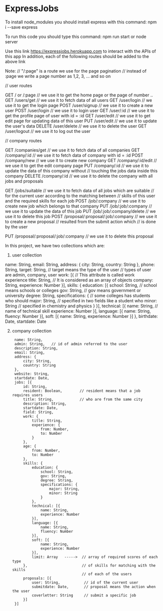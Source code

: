 # ExpressJobs

To install node_modules you should install express with this command:
npm i --save express

To run this code you should type this command:
npm run start   or   node server

Use this link https://expressjobs.herokuapp.com to interact with the APIs of this app
In addition, each of the following routes should be added to the above link

Note: // "/:page" is a route we use for the page pagination
      // instead of :page we write a page number as 1,2, 3, ... and so on

// user routes

GET   / or /:page     // we use it to get the home page or the page of number ..
GET   /users/get      // we use it to fetch data of all users
GET   /user/login      // we use it to get the login page
POST  /user/signup      // we use it to create a new user
POST  /user/login      // we use it to login user
GET   /user/:id        // we use it to get the profile page of user with id = :id
GET   /user/edit   // we use it to get edit page for updating data of this user
PUT   /user/edit   // we use it to update the user's data
DELETE  /user/delete  // we use it to delete the user
GET   /user/logout     // we use it to log out the user

// company routes

GET   /companies/get   // we use it to fetch data of all companies
GET   /company/:id     // we use it to fetch data of company with id = :id
POST  /company/new     // we use it to create new company
GET   /company/:id/edit  // we use it to get the edit company page
PUT   /company/:id  // we use it to update the data of this company without
                         // touching the jobs data inside this company
DELETE /company/:id   // we use it to delete the company with all jobs and proposals

GET   /jobs/suitable   // we use it to fetch data of all jobs which are suitable
                       // for the current user according to the matching between
                       // skills of this user and the required skills for each job
POST  /job/:company     // we use it to create new job which belongs to that company
PUT   /job/:job/:company    // we use it to update the data of this job
PUT   /job/:job/:company/delete   // we use it to delete this job
POST   /proposal/:proposal/:job/:company  // we use it to create a new proposal
                                          // resulted from the submit action which
                                          // is done by the user

PUT    /proposal/:proposal/:job/:company  // we use it to delete this proposal


In this project, we have two collections which are:

1. user collection

name: String,
email: String,
address: {
    city: String,
    country: String
},
phone: String,
target: String,                 // target means the type of the user
                                // types of user are admin, company, user
work: [{                        // This attribute is called work experience
    title: String,              // It is considered as an array of objects
    company: String,
    experience: Number
}],
skills: {
    education: [{
        school: String,            // school means schools or colleges
        gov: String,               // gov means government or university
        degree: String,
        specifications: {          // some colleges has students who should
            major: String,         // specified in two fields like a student who
            minor: String          // specified in chemistry and physics
        }
    }],
    technical: [{
        name: String,              // name of technical skill
        experience: Number
    }],
    language: [{
        name: String,
        fluency: Number
    }],
    soft: [{
        name: String,
        experience: Number
    }]
},
birthdate: Date,
startdate: Date

2. company collection

        name: String,
        admin: String,   // id of admin referred to the user
        description: String,
        email: String,
        address: {
            city: String,
            country: String
        },
        website: String,
        startdate: Date,
        jobs: [{
            id: String,
            resident: Boolean,        // resident means that a job requires users
            title: String,            // who are from the same city
            description: String,
            startdate: Date,
            field: String,
            work: {
                title: String,
                experience: {
                    from: Number,
                    to: Number
                }
            },
            age: {
                from: Number,
                to: Number
            },
            skills: {
                education: {
                    school: String,
                    gov: String,
                    degree: String,
                    specifications: {
                        major: String,
                        minor: String
                    }
                },
                technical: [{
                    name: String,
                    experience: Number
                }],
                language: [{
                    name: String,
                    fluency: Number
                }],
                soft: [{
                    name: String,
                    experience: Number
                }],
                limit: Array   ----->  // array of required scores of each type 
            },                         // of skills for matching with the skills
                                       // of each of the users
            proposals: [{
                user: String,           // id of the current user
                submitdate: Date,       // proposal means the action when the user
                coverletter: String     // submit a specific job
            }]
        }]
